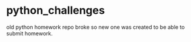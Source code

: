 # python_challenges
old python homework repo broke so new one was created to be able to submit homework.

